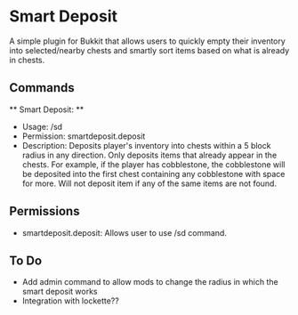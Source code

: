 # Smart Deposit

A simple plugin for Bukkit that allows users to quickly empty their inventory into selected/nearby chests and smartly sort items based on what is already in chests.

## Commands
** Smart Deposit: **
- Usage: /sd
- Permission: smartdeposit.deposit
- Description: Deposits player's inventory into chests within a 5 block radius in any direction. Only deposits items that already appear in the chests. For example, if the player has cobblestone, the cobblestone will be deposited into the first chest containing any cobblestone with space for more. Will not deposit item if any of the same items are not found. 

## Permissions
- smartdeposit.deposit: Allows user to use /sd command.

## To Do

- Add admin command to allow mods to change the radius in which the smart deposit works
- Integration with lockette??